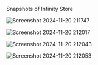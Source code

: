 Snapshots of Infinity Store


![Screenshot 2024-11-20 211747](https://github.com/user-attachments/assets/0f4ffe66-d6a7-47d9-be91-58e4b1c356b0)

![Screenshot 2024-11-20 212017](https://github.com/user-attachments/assets/3775f539-57da-4905-afa3-3693a0dc1a3e)

![Screenshot 2024-11-20 212043](https://github.com/user-attachments/assets/7f57cd47-d745-41ca-ad05-b696fa882d09)

![Screenshot 2024-11-20 212053](https://github.com/user-attachments/assets/dbe08896-3261-418a-8cef-d9328f0b8ce4)



